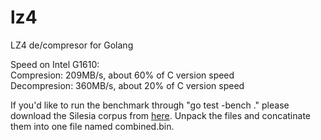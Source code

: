 lz4
===

LZ4 de/compresor for Golang

Speed on Intel G1610:<br>
Compresion: 209MB/s, about 60% of C version speed<br>
Decompresion: 360MB/s, about 20% of C version speed

If you'd like to run the benchmark through "go test -bench ." please download the Silesia corpus from [here](http://sun.aei.polsl.pl/~sdeor/corpus/silesia.zip). Unpack the files and concatinate them into one file named combined.bin.
